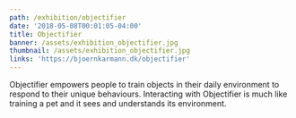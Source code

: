 ```yaml
---
path: /exhibition/objectifier
date: '2018-05-08T00:01:05-04:00'
title: Objectifier
banner: /assets/exhibition_objectifier.jpg
thumbnail: /assets/exhibition_objectifier.jpg
links: 'https://bjoernkarmann.dk/objectifier'
---
```

Objectifier empowers people to train objects in their daily environment to respond to their unique behaviours. Interacting with Objectifier is much like training a pet and it sees and understands its environment.
